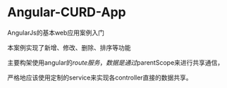 Angular-CURD-App
================

AngularJs的基本web应用案例入门

本案例实现了新增、修改、删除、排序等功能

主要构架使用angular的$route服务，数据是通过$parentScope来进行共享通信，

严格地应该使用定制的service来实现各controller直接的数据共享。
